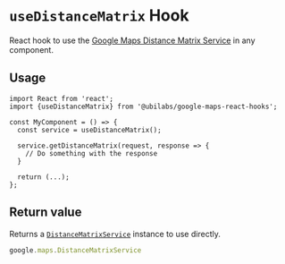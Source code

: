 # `useDistanceMatrix` Hook

React hook to use the [Google Maps Distance Matrix Service](https://developers.google.com/maps/documentation/javascript/distancematrix) in any component.

## Usage

```tsx
import React from 'react';
import {useDistanceMatrix} from '@ubilabs/google-maps-react-hooks';

const MyComponent = () => {
  const service = useDistanceMatrix();

  service.getDistanceMatrix(request, response => {
    // Do something with the response
  }

  return (...);
};
```

## Return value

Returns a [`DistanceMatrixService`](google.maps.DistanceMatrixService) instance to use directly.

```TypeScript
google.maps.DistanceMatrixService
```
